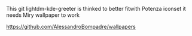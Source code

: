 This git lightdm-kde-greeter is thinked to better fitwith  Potenza iconset it needs Miry wallpaper to work

https://github.com/AlessandroBompadre/wallpapers
